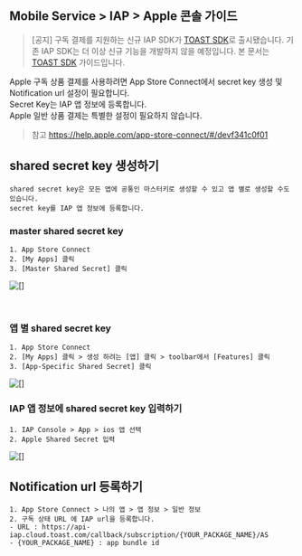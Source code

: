 ## Mobile Service > IAP > Apple 콘솔 가이드

> [공지]
> 구독 결제를 지원하는 신규 IAP SDK가 [TOAST SDK](http://docs.toast.com/ko/TOAST/ko/toast-sdk/overview/)로 출시됐습니다.
> 기존 IAP SDK는 더 이상 신규 기능을 개발하지 않을 예정입니다.
> 본 문서는 [TOAST SDK](http://docs.toast.com/ko/TOAST/ko/toast-sdk/overview/) 가이드입니다.


Apple 구독 상품 결제를 사용하려면 App Store Connect에서 secret key 생성 및 Notification url 설정이 필요합니다.<br>
Secret Key는 IAP 앱 정보에 등록합니다.<br>
Apple 일반 상품 결제는 특별한 설정이 필요하지 않습니다.

> 참고
> https://help.apple.com/app-store-connect/#/devf341c0f01

## shared secret key 생성하기
```
shared secret key은 모든 앱에 공통인 마스터키로 생성할 수 있고 앱 별로 생성할 수도 있습니다.
secret key를 IAP 앱 정보에 등록합니다.
```

### master shared secret key
```
1. App Store Connect
2. [My Apps] 클릭
3. [Master Shared Secret] 클릭
```
![[]](http://static.toastoven.net/prod_gamebase/StoreConsoleGuide/iap-console-apple-shared-key-1.png)

<br>

### 앱 별 shared secret key
```
1. App Store Connect
2. [My Apps] 클릭 > 생성 하려는 [앱] 클릭 > toolbar에서 [Features] 클릭
3. [App-Specific Shared Secret] 클릭
```
![[]](http://static.toastoven.net/prod_gamebase/StoreConsoleGuide/iap-console-apple-shared-key-2.png)


### IAP 앱 정보에 shared secret key 입력하기
```
1. IAP Console > App > ios 앱 선택
2. Apple Shared Secret 입력
```
![[]](http://static.toastoven.net/prod_gamebase/StoreConsoleGuide/iap-console-apple-edit.png)



## Notification url 등록하기
```
1. App Store Connect > 나의 앱 > 앱 정보 > 일반 정보 
2. 구독 상태 URL 에 IAP url을 등록합니다.
- URL : https://api-iap.cloud.toast.com/callback/subscription/{YOUR_PACKAGE_NAME}/AS
- {YOUR_PACKAGE_NAME} : app bundle id
```

